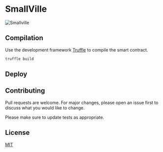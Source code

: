 # SmallVille

![Smallville](https://github.com/LuisDevJava/SmallVilleCoin/blob/master/img/Smallville.png)

## Compilation

Use the development framework [Truffle](https://www.trufflesuite.com/truffle) to compile the smart contract.

```bash
truffle build
```

## Deploy


## Contributing
Pull requests are welcome. For major changes, please open an issue first to discuss what you would like to change.

Please make sure to update tests as appropriate.

## License
[MIT](https://choosealicense.com/licenses/mit/)